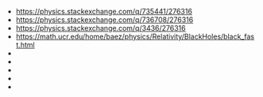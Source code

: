 - https://physics.stackexchange.com/q/735441/276316
- https://physics.stackexchange.com/q/736708/276316
- https://physics.stackexchange.com/q/3436/276316
- https://math.ucr.edu/home/baez/physics/Relativity/BlackHoles/black_fast.html
- 
- 
- 
- 
- 
